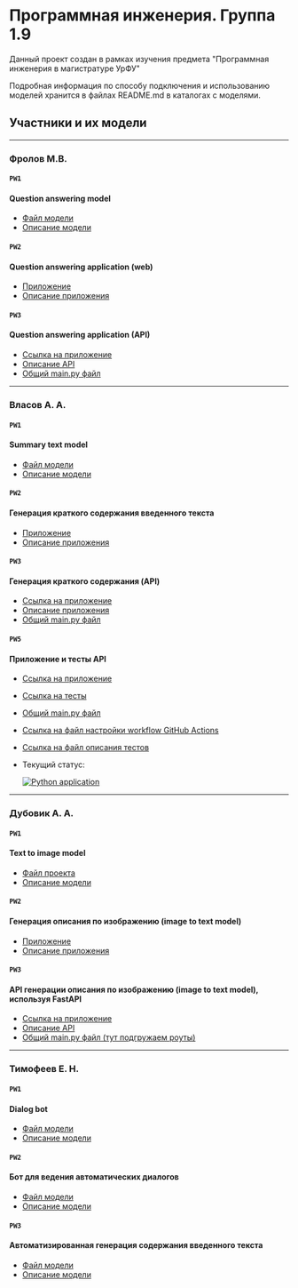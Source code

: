 # Программная инженерия. Группа 1.9

Данный проект создан в рамках изучения предмета "Программная инженерия в магистратуре УрФУ"

Подробная информация по способу подключения и использованию моделей хранится в файлах README.md в каталогах с моделями.

## Участники и их модели
---

### Фролов М.В.

#### `PW1`

#### Question answering model

- [Файл модели](PW1/question_answerer_model/question_answerer_model.py)
- [Описание модели](PW1/question_answerer_model/README.md)

#### `PW2`

#### Question answering application (web)

- [Приложение](PW2/question_answerer_app/question_answerer_app.py)
- [Описание приложения](PW2/question_answerer_app/README.md)

#### `PW3`

#### Question answering application (API)

- [Ссылка на приложение](/PW3/question_answerer/)
- [Описание API](/PW3/question_answerer/README.md)
- [Общий main.py файл](/PW3/main.py)

---

### Власов А. А.

#### `PW1`

#### Summary text model

- [Файл модели](/PW1/summary_text_model/summary_text.py)
- [Описание модели](/PW1/summary_text_model/readme_summary_text.md)

#### `PW2`

#### Генерация краткого содержания введенного текста

- [Приложение](/PW2/summary_text_app/summary_text_app.py)
- [Описание приложения](/PW2/summary_text_app/README.md)

#### `PW3`

#### Генерация краткого содержания (API)

- [Ссылка на приложение](/PW3/summary_text/)
- [Описание приложения](/PW3/summary_text/README.md)
- [Общий main.py файл](/PW3/main.py)

#### `PW5`

#### Приложение и тесты API

- [Ссылка на приложение](/PW5/summary_text/src)
- [Ссылка на тесты](/PW5/summary_text/tests)
- [Общий main.py файл](/PW5/main.py)
- [Ссылка на файл настройки workflow GitHub Actions](.github/workflows/python-app.yml)
- [Ссылка на файл описания тестов](/PW5/summary_text/tests/README.md)
- Текущий статус:

  [![Python application](https://github.com/nocsland/program_engineering/actions/workflows/python-app.yml/badge.svg)](https://github.com/nocsland/program_engineering/actions/workflows/python-app.yml)

---

### Дубовик А. А.

#### `PW1`

#### Text to image model

- [Файл проекта](/PW1/text_2_image_model/text_2_image.py)
- [Описание модели](/PW1/text_2_image_model/README.md)

#### `PW2`

#### Генерация описания по изображению (image to text model)

- [Приложение](/PW2/image_to_text_app/image_to_text_app.py)
- [Описание приложения](/PW2/image_to_text_app/README.md)

#### `PW3`

#### API генерации описания по изображению (image to text model), используя FastAPI

- [Ссылка на приложение](/PW3/image_to_text/)
- [Описание API](/PW3/image_to_text/README.md)
- [Общий main.py файл (тут подгружаем роуты)](/PW3/main.py)

---

### Тимофеев Е. Н.

#### `PW1`

#### Dialog bot

- [Файл модели](/PW1/dialog_chat/ml_homework_chat.py)
- [Описание модели](/PW1/dialog_chat/README.md)

#### `PW2`

#### Бот для ведения автоматических диалогов

- [Файл модели](/PW2/dialog_chat/dialog_app.py)
- [Описание модели](/PW2/dialog_chat/README.md)

#### `PW3`

#### Автоматизированная генерация содержания введенного текста

- [Файл модели](/PW3/text_sum)
- [Описание модели](/PW3/dtext_sum/README.md)




